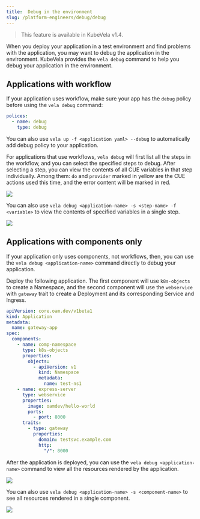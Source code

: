 ```yaml
---
title:  Debug in the environment
slug: /platform-engineers/debug/debug
---
```


> This feature is available in KubeVela v1.4.

When you deploy your application in a test environment and find problems with the application, you may want to debug the application in the environment. KubeVela provides the `vela debug` command to help you debug your application in the environment.

## Applications with workflow

If your application uses workflow, make sure your app has the `debug` policy before using the `vela debug` command:

```yaml
polices:
  - name: debug
    type: debug
```

You can also use `vela up -f <application yaml> --debug` to automatically add debug policy to your application.

For applications that use workflows, `vela debug` will first list all the steps in the workflow, and you can select the specified steps to debug. After selecting a step, you can view the contents of all CUE variables in that step individually. Among them: `do` and `provider` marked in yellow are the CUE actions used this time, and the error content will be marked in red.

![](https://static.kubevela.net/images/1.4/debug-workflow.gif)

You can also use `vela debug <application-name> -s <step-name> -f <variable>` to view the contents of specified variables in a single step.

![](https://static.kubevela.net/images/1.4/debug-workflow-focus.gif)

## Applications with components only

If your application only uses components, not workflows, then, you can use the `vela debug <application-name>` command directly to debug your application.

Deploy the following application. The first component will use `k8s-objects` to create a Namespace, and the second component will use the `webservice` with `gateway` trait to create a Deployment and its corresponding Service and Ingress.

```yaml
apiVersion: core.oam.dev/v1beta1
kind: Application
metadata:
  name: gateway-app
spec:
  components:
    - name: comp-namespace
      type: k8s-objects
      properties:
        objects:
          - apiVersion: v1
            kind: Namespace
            metadata:
              name: test-ns1
    - name: express-server
      type: webservice
      properties:
        image: oamdev/hello-world
        ports:
          - port: 8000
      traits:
        - type: gateway
          properties:
            domain: testsvc.example.com
            http:
              "/": 8000
```

After the application is deployed, you can use the `vela debug <application-name>` command to view all the resources rendered by the application.

![](https://static.kubevela.net/images/1.4/debug-application.gif)

You can also use `vela debug <application-name> -s <component-name>` to see all resources rendered in a single component.

![](https://static.kubevela.net/images/1.4/debug-application-comp.gif)
